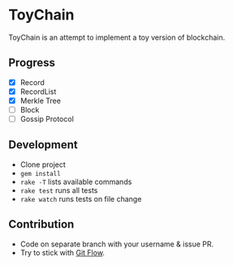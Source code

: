# ToyChain

ToyChain is an attempt to implement a toy version of blockchain.

## Progress

- [x] Record
- [x] RecordList
- [x] Merkle Tree
- [ ] Block
- [ ] Gossip Protocol

## Development

- Clone project
- `gem install`
- `rake -T` lists available commands
- `rake test` runs all tests
- `rake watch` runs tests on file change

## Contribution

- Code on separate branch with your username & issue PR.
- Try to stick with [Git Flow][gf].

[gf]: https://github.com/nvie/gitflow
